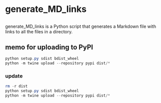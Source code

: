 # generate_MD_links

##
generate_MD_links is a Python script that generates a Markdown file with links to all the files in a directory.

## memo for uploading to PyPI
```powershell
python setup.py sdist bdist_wheel
python -m twine upload --repository pypi dist/*
```
### update
```powershell
rm -r dist
python setup.py sdist bdist_wheel
python -m twine upload --repository pypi dist/*
```

